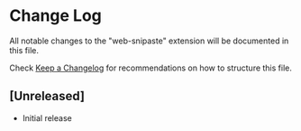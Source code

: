 # Change Log

All notable changes to the "web-snipaste" extension will be documented in this file.

Check [Keep a Changelog](http://keepachangelog.com/) for recommendations on how to structure this file.

## [Unreleased]

- Initial release